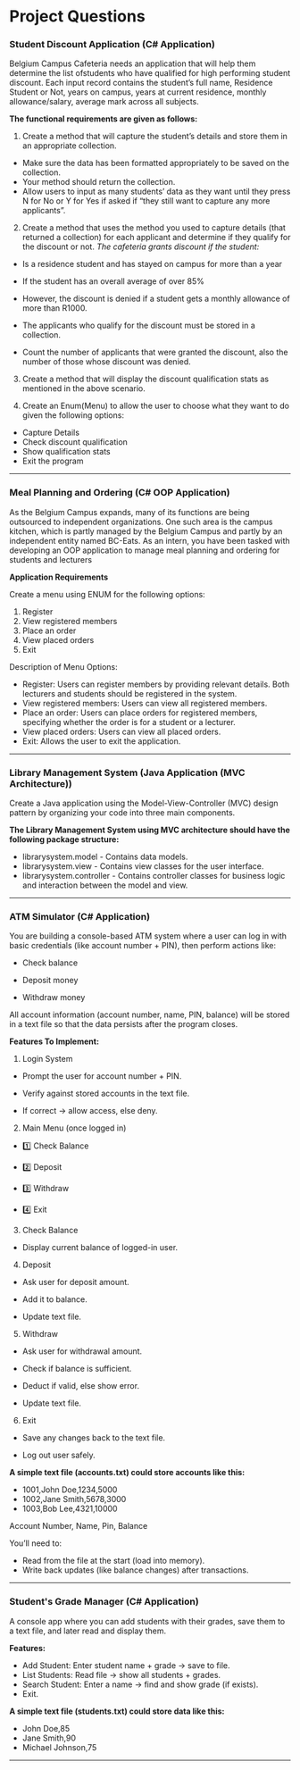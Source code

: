 # Project Questions
### Student Discount Application (C# Application)
Belgium Campus Cafeteria needs an application that will help them determine the list ofstudents who
have qualified for high performing student discount. Each input record contains the student’s full
name, Residence Student or Not, years on campus, years at current residence, monthly
allowance/salary, average mark across all subjects.

**The functional requirements are given as follows:**

1. Create a method that will capture the student’s details and store them in an appropriate collection.
- Make sure the data has been formatted appropriately to be saved on the collection.
- Your method should return the collection.
- Allow users to input as many students’ data as they want until they press N for No or Y for
Yes if asked if “they still want to capture any more applicants”.

2. Create a method that uses the method you used to capture details (that returned a collection) for
each applicant and determine if they qualify for the discount or not.
*The cafeteria grants discount if the student:*
- Is a residence student and has stayed on campus for more than a year
- If the student has an overall average of over 85%
- However, the discount is denied if a student gets a monthly allowance of more than R1000.
  
- The applicants who qualify for the discount must be stored in a collection.
- Count the number of applicants that were granted the discount, also the number of those
whose discount was denied.

3. Create a method that will display the discount qualification stats as mentioned in the above scenario.
   
4. Create an Enum(Menu) to allow the user to choose what they want to do given the following
options:
- Capture Details
- Check discount qualification
- Show qualification stats
- Exit the program

---
### Meal Planning and Ordering (C# OOP Application)
As the Belgium Campus expands, many of its functions are being outsourced to independent
organizations. One such area is the campus kitchen, which is partly managed by the Belgium Campus
and partly by an independent entity named BC-Eats. As an intern, you have been tasked with
developing an OOP application to manage meal planning and ordering for students and lecturers

**Application Requirements**

Create a menu using ENUM for the following options: 

1. Register
2. View registered members
3. Place an order
4. View placed orders
5. Exit

Description of Menu Options:

- Register: Users can register members by providing relevant details. Both lecturers and
students should be registered in the system.
- View registered members: Users can view all registered members.
- Place an order: Users can place orders for registered members, specifying whether the order
is for a student or a lecturer.
- View placed orders: Users can view all placed orders.
- Exit: Allows the user to exit the application.

---
### Library Management System (Java Application (MVC Architecture))
Create a Java application using the Model-View-Controller (MVC) design pattern by
organizing your code into three main components.

**The Library Management System using MVC architecture should have the following package
structure:**

- librarysystem.model - Contains data models.
- librarysystem.view - Contains view classes for the user interface.
- librarysystem.controller - Contains controller classes for business logic and interaction
between the model and view.

---
### ATM Simulator (C# Application)
You are building a console-based ATM system where a user can log in with basic credentials (like account number + PIN), then perform actions like:

- Check balance

- Deposit money

- Withdraw money

All account information (account number, name, PIN, balance) will be stored in a text file so that the data persists after the program closes.

**Features To Implement:**

1. Login System

- Prompt the user for account number + PIN.

- Verify against stored accounts in the text file.

- If correct → allow access, else deny.

2. Main Menu (once logged in)

- 1️⃣ Check Balance

- 2️⃣ Deposit

- 3️⃣ Withdraw

- 4️⃣ Exit

3. Check Balance

- Display current balance of logged-in user.

4. Deposit

- Ask user for deposit amount.

- Add it to balance.

- Update text file.

5. Withdraw

- Ask user for withdrawal amount.

- Check if balance is sufficient.

- Deduct if valid, else show error.

- Update text file.

6. Exit

- Save any changes back to the text file.

- Log out user safely.

**A simple text file (accounts.txt) could store accounts like this:**

- 1001,John Doe,1234,5000
- 1002,Jane Smith,5678,3000
- 1003,Bob Lee,4321,10000
  
Account Number, Name, Pin, Balance

You’ll need to:
- Read from the file at the start (load into memory).
- Write back updates (like balance changes) after transactions.

---
### Student's Grade Manager (C# Application)
A console app where you can add students with their grades, save them to a text file, and later read and display them.

**Features:**

- Add Student: Enter student name + grade → save to file.
- List Students: Read file → show all students + grades.
- Search Student: Enter a name → find and show grade (if exists).
- Exit.

**A simple text file (students.txt) could store data like this:**

- John Doe,85
- Jane Smith,90
- Michael Johnson,75

---

